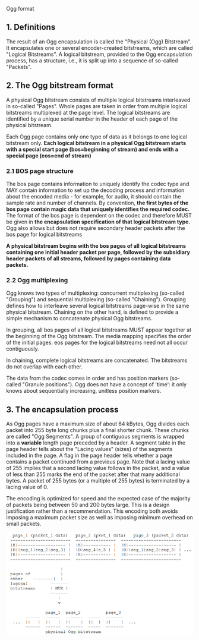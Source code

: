 Ogg format
## 1. Definitions
The result of an Ogg encapsulation is called the "Physical (Ogg) Bitstream".  It encapsulates one or several encoder-created bitstreams, which are called "Logical Bitstreams".  A logical bitstream, provided to the Ogg encapsulation process, has a structure, i.e., it is split up into a sequence of so-called "Packets".
## 2. The Ogg bitstream format
A physical Ogg bitstream consists of multiple logical bitstreams interleaved in so-called "Pages".  Whole pages are taken in order from multiple logical bitstreams multiplexed at the page level.  The logical bitstreams are identified by a unique serial number in the header of each page of the physical bitstream.
   
Each Ogg page contains only one type of data as it belongs to one logical bitstream only.
**Each logical bitstream in a physical Ogg bitstream starts with a special start page (bos=beginning of stream) and ends with a special page (eos=end of stream)**
### 2.1 BOS page structure
The bos page contains information to uniquely identify the codec type and MAY contain information to set up the decoding process and information about the encoded media - for example, for audio, it should contain the sample rate and number of channels. By convention, **the first bytes of the bos page contain magic data that uniquely identifies the required codec.** The format of the bos page is dependent on the
codec and therefore MUST be given in **the encapsulation specification of that logical bitstream type.**  Ogg also allows but does not require secondary header packets after the bos page for logical bitstreams

**A physical bitstream begins with the bos pages of all logical bitstreams containing one initial header packet per page, followed by the subsidiary header packets of all streams, followed by pages containing data packets.**
### 2.2 Ogg multiplexing
Ogg knows two types of multiplexing: concurrent multiplexing (so-called "Grouping") and sequential multiplexing (so-called "Chaining"). Grouping defines how to interleave several logical bitstreams page-wise in the same physical bitstream. Chaining on the other hand, is defined to provide a simple mechanism to concatenate physical Ogg bitstreams.

In grouping, all bos pages of all logical bitstreams MUST appear together at the beginning of the Ogg bitstream.  The media mapping specifies the order of the initial pages. eos pages for the logical bitstreams need not all occur contiguously.

In chaining, complete logical bitstreams are concatenated.  The bitstreams do not overlap with each other.

The data from the codec comes in order and has position markers (so-called "Granule positions").  Ogg does not have a concept of 'time': it only knows about sequentially increasing, unitless position markers.
## 3. The encapsulation process   
As Ogg pages have a maximum size of about 64 kBytes, Ogg divides each packet into 255 byte long chunks plus a final shorter chunk.  These chunks are called "Ogg Segments". A group of contiguous segments is wrapped into a **variable** length page preceded by a header. A segment table in the page header tells about the "Lacing values" (sizes) of the segments included in the page. A flag in the page header tells whether a page contains a packet continued from a previous page.  Note that a lacing value of 255 implies that a second lacing value follows in the packet, and a value of less than 255 marks the end of the packet after that many additional bytes.  A packet of 255 bytes (or a multiple of 255 bytes) is terminated by a lacing value of 0.

The encoding is optimized for speed and the expected case of the majority of packets being between 50 and 200 bytes large.  This is a design justification rather than a recommendation.  This encoding both avoids imposing a maximum packet size as well as imposing minimum overhead on small packets. 

![./images/encapsulation.png](images/encapsulation.png)
